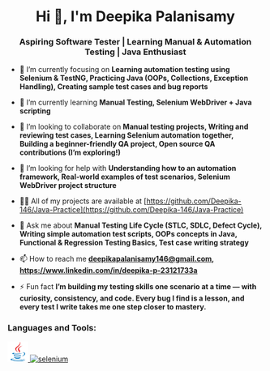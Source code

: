 
<h1 align="center">Hi 👋, I'm Deepika Palanisamy</h1>
<h3 align="center">Aspiring Software Tester | Learning Manual & Automation Testing | Java Enthusiast</h3>

- 🔭 I’m currently focusing on **Learning automation testing using Selenium & TestNG, Practicing Java (OOPs, Collections, Exception Handling), Creating sample test cases and bug reports**

- 🌱 I’m currently learning **Manual Testing, Selenium WebDriver + Java scripting**

- 👯 I’m looking to collaborate on **Manual testing projects, Writing and reviewing test cases, Learning Selenium automation together, Building a beginner-friendly QA project, Open source QA contributions (I’m exploring!)**

- 🤝 I’m looking for help with **Understanding how to an automation framework, Real-world examples of test scenarios, Selenium WebDriver project structure**

- 👨‍💻 All of my projects are available at [https://github.com/Deepika-146/Java-Practice](https://github.com/Deepika-146/Java-Practice)

- 💬 Ask me about **Manual Testing Life Cycle (STLC, SDLC, Defect Cycle), Writing simple automation test scripts, OOPs concepts in Java, Functional & Regression Testing Basics, Test case writing strategy**

- 📫 How to reach me **deepikapalanisamy146@gmail.com, https://www.linkedin.com/in/deepika-p-23121733a**

- ⚡ Fun fact **I’m building my testing skills one scenario at a time — with curiosity, consistency, and code. Every bug I find is a lesson, and every test I write takes me one step closer to mastery.**


<h3 align="left">Languages and Tools:</h3>
<p align="left"> <a href="https://www.java.com" target="_blank" rel="noreferrer"> <img src="https://raw.githubusercontent.com/devicons/devicon/master/icons/java/java-original.svg" alt="java" width="40" height="40"/> </a> <a href="https://www.selenium.dev" target="_blank" rel="noreferrer"> <img src="https://raw.githubusercontent.com/detain/svg-logos/780f25886640cef088af994181646db2f6b1a3f8/svg/selenium-logo.svg" alt="selenium" width="40" height="40"/> </a> </p>

